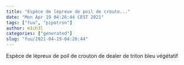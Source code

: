 ```yaml
---
title: "Espèce de lépreux de poil de crouto..."
date: "Mon Apr 19 04:26:44 CEST 2021"
tags: ["fuu", "pipotron"]
author: m1ch3l
categories: ["generated"]
slug: "fuu/2021-04-19-04:26:44"
---
```


Espèce de lépreux de poil de crouton de dealer de triton bleu végétatif
